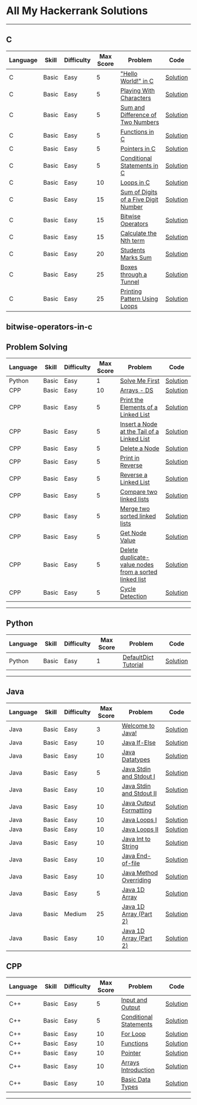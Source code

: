 # All My Hackerrank Solutions

---

## C

| Language | Skill | Difficulty | Max Score | Problem                                                                                                                    | Code                                                                                                                    |
| -------- | ----- | ---------- | --------- | -------------------------------------------------------------------------------------------------------------------------- | ----------------------------------------------------------------------------------------------------------------------- |
| C        | Basic | Easy       | 5         | ["Hello World!" in C](https://www.hackerrank.com/challenges/hello-world-c/problem)                                         | [Solution](https://github.com/ulascan54/coding-challenge/blob/main/hackerrank/c/hello-world-in-c.c)                     |
| C        | Basic | Easy       | 5         | [Playing With Characters](https://www.hackerrank.com/challenges/playing-with-characters/problem)                           | [Solution](https://github.com/ulascan54/coding-challenge/blob/main/hackerrank/c/playing-with-characters.c)              |
| C        | Basic | Easy       | 5         | [Sum and Difference of Two Numbers](https://www.hackerrank.com/challenges/sum-numbers-c/problem)                           | [Solution](https://github.com/ulascan54/coding-challenge/blob/main/hackerrank/c/sum-numbers-c.c)                        |
| C        | Basic | Easy       | 5         | [Functions in C](https://www.hackerrank.com/challenges/functions-in-c/problem)                                             | [Solution](https://github.com/ulascan54/coding-challenge/blob/main/hackerrank/c/functions-in-c.c)                       |
| C        | Basic | Easy       | 5         | [Pointers in C](https://www.hackerrank.com/challenges/pointer-in-c/problem)                                                | [Solution](https://github.com/ulascan54/coding-challenge/blob/main/hackerrank/c/pointer-in-c.c)                         |
| C        | Basic | Easy       | 5         | [Conditional Statements in C](https://www.hackerrank.com/challenges/conditional-statements-in-c/problem)                   | [Solution](https://github.com/ulascan54/coding-challenge/blob/main/hackerrank/c/conditional-statements-in-c.c)          |
| C        | Basic | Easy       | 10        | [Loops in C](https://www.hackerrank.com/challenges/for-loop-in-c/problem)                                                  | [Solution](https://github.com/ulascan54/coding-challenge/blob/main/hackerrank/c/for-loop-in-c.c)                        |
| C        | Basic | Easy       | 15        | [Sum of Digits of a Five Digit Number](https://www.hackerrank.com/challenges/sum-of-digits-of-a-five-digit-number/problem) | [Solution](https://github.com/ulascan54/coding-challenge/blob/main/hackerrank/c/sum-of-digits-of-a-five-digit-number.c) |
| C        | Basic | Easy       | 15        | [Bitwise Operators](https://www.hackerrank.com/challenges/bitwise-operators-in-c/problem)                                  | [Solution](https://github.com/ulascan54/coding-challenge/blob/main/hackerrank/c/bitwise-operators-in-c.c)               |
| C        | Basic | Easy       | 15        | [Calculate the Nth term](https://www.hackerrank.com/challenges/recursion-in-c/problem)                                     | [Solution](https://github.com/ulascan54/coding-challenge/blob/main/hackerrank/c/recursion-in-c.c)                       |
| C        | Basic | Easy       | 20        | [Students Marks Sum](https://www.hackerrank.com/challenges/students-marks-sum/problem)                                     | [Solution](https://github.com/ulascan54/coding-challenge/blob/main/hackerrank/c/students-marks-sum.c)                   |
| C        | Basic | Easy       | 25        | [Boxes through a Tunnel](https://www.hackerrank.com/challenges/too-high-boxes/problem)                                     | [Solution](https://github.com/ulascan54/coding-challenge/blob/main/hackerrank/c/too-high-boxes.c)                       |
| C        | Basic | Easy       | 25        | [Printing Pattern Using Loops](https://www.hackerrank.com/challenges/printing-pattern-2/problem)                           | [Solution](https://github.com/ulascan54/coding-challenge/blob/main/hackerrank/c/printing-pattern-2.c)                   |

## bitwise-operators-in-c

## Problem Solving

| Language | Skill | Difficulty | Max Score | Problem                                                                                                                                                        | Code                                                                                                                                                              |
| -------- | ----- | ---------- | --------- | -------------------------------------------------------------------------------------------------------------------------------------------------------------- | ----------------------------------------------------------------------------------------------------------------------------------------------------------------- |
| Python   | Basic | Easy       | 1         | [Solve Me First](https://www.hackerrank.com/challenges/solve-me-first/problem)                                                                                 | [Solution](https://github.com/ulascan54/coding-challenge/blob/main/hackerrank/problem-solving/solve-me-first.py)                                                  |
| CPP      | Basic | Easy       | 10        | [Arrays - DS](https://www.hackerrank.com/challenges/arrays-ds/problem)                                                                                         | [Solution](https://github.com/ulascan54/coding-challenge/blob/main/hackerrank/problem-solving/arrays-ds.cpp)                                                      |
| CPP      | Basic | Easy       | 5         | [Print the Elements of a Linked List](https://www.hackerrank.com/challenges/print-the-elements-of-a-linked-list/problem)                                       | [Solution](https://github.com/ulascan54/coding-challenge/blob/main/hackerrank/problem-solving/print-the-elements-of-a-linked-list.cpp)                            |
| CPP      | Basic | Easy       | 5         | [Insert a Node at the Tail of a Linked List](https://www.hackerrank.com/challenges/insert-a-node-at-the-tail-of-a-linked-list/problem)                         | [Solution](https://github.com/ulascan54/coding-challenge/blob/main/hackerrank/problem-solving/insert-a-node-at-the-tail-of-a-linked-list.cpp)                     |
| CPP      | Basic | Easy       | 5         | [Delete a Node](https://www.hackerrank.com/challenges/delete-a-node-from-a-linked-list/problem)                                                                | [Solution](https://github.com/ulascan54/coding-challenge/blob/main/hackerrank/problem-solving/delete-a-node-from-a-linked-list.cpp)                               |
| CPP      | Basic | Easy       | 5         | [Print in Reverse](https://www.hackerrank.com/challenges/print-the-elements-of-a-linked-list-in-reverse/problem)                                               | [Solution](https://github.com/ulascan54/coding-challenge/blob/main/hackerrank/problem-solving/print-the-elements-of-a-linked-list-in-reverse.cpp)                 |
| CPP      | Basic | Easy       | 5         | [Reverse a Linked List](https://www.hackerrank.com/challenges/reverse-a-linked-list/problem)                                                                   | [Solution](https://github.com/ulascan54/coding-challenge/blob/main/hackerrank/problem-solving/reverse-a-linked-list.cpp)                                          |
| CPP      | Basic | Easy       | 5         | [Compare two linked lists](https://www.hackerrank.com/challenges/compare-two-linked-lists/problem)                                                             | [Solution](https://github.com/ulascan54/coding-challenge/blob/main/hackerrank/problem-solving/compare-two-linked-lists.cpp)                                       |
| CPP      | Basic | Easy       | 5         | [Merge two sorted linked lists](https://www.hackerrank.com/challenges/merge-two-sorted-linked-lists/problem)                                                   | [Solution](https://github.com/ulascan54/coding-challenge/blob/main/hackerrank/problem-solving/merge-two-sorted-linked-lists.cpp)                                  |
| CPP      | Basic | Easy       | 5         | [Get Node Value](https://www.hackerrank.com/challenges/get-the-value-of-the-node-at-a-specific-position-from-the-tail/problem)                                 | [Solution](https://github.com/ulascan54/coding-challenge/blob/main/hackerrank/problem-solving/get-the-value-of-the-node-at-a-specific-position-from-the-tail.cpp) |
| CPP      | Basic | Easy       | 5         | [Delete duplicate-value nodes from a sorted linked list](https://www.hackerrank.com/challenges/delete-duplicate-value-nodes-from-a-sorted-linked-list/problem) | [Solution](https://github.com/ulascan54/coding-challenge/blob/main/hackerrank/problem-solving/delete-duplicate-value-nodes-from-a-sorted-linked-list.cpp)         |
| CPP      | Basic | Easy       | 5         | [Cycle Detection](https://www.hackerrank.com/challenges/detect-whether-a-linked-list-contains-a-cycle/problem)                                                 | [Solution](https://github.com/ulascan54/coding-challenge/blob/main/hackerrank/problem-solving/detect-whether-a-linked-list-contains-a-cycle.cpp)                  |

---

## Python

| Language | Skill | Difficulty | Max Score | Problem                                                                                    | Code                                                                                                          |
| -------- | ----- | ---------- | --------- | ------------------------------------------------------------------------------------------ | ------------------------------------------------------------------------------------------------------------- |
| Python   | Basic | Easy       | 1         | [DefaultDict Tutorial](https://www.hackerrank.com/challenges/defaultdict-tutorial/problem) | [Solution](https://github.com/ulascan54/coding-challenge/blob/main/hackerrank/python/defaultdict-tutorial.py) |

---

## Java

| Language | Skill | Difficulty | Max Score | Problem                                                                                          | Code                                                                                                                |
| -------- | ----- | ---------- | --------- | ------------------------------------------------------------------------------------------------ | ------------------------------------------------------------------------------------------------------------------- |
| Java     | Basic | Easy       | 3         | [Welcome to Java!](https://www.hackerrank.com/challenges/welcome-to-java/problem)                | [Solution](https://github.com/ulascan54/coding-challenge/blob/main/hackerrank/java/welcome-java.java)               |
| Java     | Basic | Easy       | 10        | [Java If-Else](https://www.hackerrank.com/challenges/java-if-else/problem)                       | [Solution](https://github.com/ulascan54/coding-challenge/blob/main/hackerrank/java/java-if-else.java)               |
| Java     | Basic | Easy       | 10        | [Java Datatypes](https://www.hackerrank.com/challenges/java-datatypes/problem)                   | [Solution](https://github.com/ulascan54/coding-challenge/blob/main/hackerrank/java/java-datatypes.java)             |
| Java     | Basic | Easy       | 5         | [Java Stdin and Stdout I](https://www.hackerrank.com/challenges/java-stdin-and-stdout-1/problem) | [Solution](https://github.com/ulascan54/coding-challenge/blob/main/hackerrank/java/java-stdin-and-stdout-1.java)    |
| Java     | Basic | Easy       | 10        | [Java Stdin and Stdout II](https://www.hackerrank.com/challenges/java-stdin-stdout/problem)      | [Solution](https://github.com/ulascan54/coding-challenge/blob/main/hackerrank/java/java-stdin-stdout.java)          |
| Java     | Basic | Easy       | 10        | [Java Output Formatting](https://www.hackerrank.com/challenges/java-output-formatting/problem)   | [Solution](https://github.com/ulascan54/coding-challenge/blob/main/hackerrank/java/java-output-formatting.java)     |
| Java     | Basic | Easy       | 10        | [Java Loops I](https://www.hackerrank.com/challenges/java-loops-i/problem)                       | [Solution](https://github.com/ulascan54/coding-challenge/blob/main/hackerrank/java/java-loops-i.java)               |
| Java     | Basic | Easy       | 10        | [Java Loops II](https://www.hackerrank.com/challenges/java-loops/problem)                        | [Solution](https://github.com/ulascan54/coding-challenge/blob/main/hackerrank/java/java-loops.java)                 |
| Java     | Basic | Easy       | 10        | [Java Int to String](https://www.hackerrank.com/challenges/java-int-to-string/problem)           | [Solution](https://github.com/ulascan54/coding-challenge/blob/main/hackerrank/java/java-int-to-string.java)         |
| Java     | Basic | Easy       | 10        | [Java End-of-file](https://www.hackerrank.com/challenges/java-end-of-file/problem)               | [Solution](https://github.com/ulascan54/coding-challenge/blob/main/hackerrank/java/java-end-of-file.java)           |
| Java     | Basic | Easy       | 10        | [Java Method Overriding](https://www.hackerrank.com/challenges/java-method-overriding/problem)   | [Solution](https://github.com/ulascan54/coding-challenge/blob/main/hackerrank/java/java-method-overriding.java)     |
| Java     | Basic | Easy       | 5         | [Java 1D Array](https://www.hackerrank.com/challenges/java-1d-array-introduction/problem)        | [Solution](https://github.com/ulascan54/coding-challenge/blob/main/hackerrank/java/java-1d-array-introduction.java) |
| Java     | Basic | Medium     | 25        | [Java 1D Array (Part 2)](https://www.hackerrank.com/challenges/java-1d-array/problem)            | [Solution](https://github.com/ulascan54/coding-challenge/blob/main/hackerrank/java/java-1d-array.java)              |
| Java     | Basic | Easy       | 10        | [Java 1D Array (Part 2)](https://www.hackerrank.com/challenges/java-negative-subarray/problem)   | [Solution](https://github.com/ulascan54/coding-challenge/blob/main/hackerrank/java/java-negative-subarray.java)     |

## CPP

| Language | Skill | Difficulty | Max Score | Problem                                                                                                | Code                                                                                                                  |
| -------- | ----- | ---------- | --------- | ------------------------------------------------------------------------------------------------------ | --------------------------------------------------------------------------------------------------------------------- |
| C++      | Basic | Easy       | 5         | [Input and Output](https://www.hackerrank.com/challenges/cpp-input-and-output/problem)                 | [Solution](https://github.com/ulascan54/coding-challenge/blob/main/hackerrank/cpp/cpp-input-and-output.cpp)           |
| C++      | Basic | Easy       | 5         | [Conditional Statements](https://www.hackerrank.com/challenges/c-tutorial-conditional-if-else/problem) | [Solution](https://github.com/ulascan54/coding-challenge/blob/main/hackerrank/cpp/c-tutorial-conditional-if-else.cpp) |
| C++      | Basic | Easy       | 10        | [For Loop](https://www.hackerrank.com/challenges/c-tutorial-for-loop/problem)                          | [Solution](https://github.com/ulascan54/coding-challenge/blob/main/hackerrank/cpp/c-tutorial-for-loop.cpp)            |
| C++      | Basic | Easy       | 10        | [Functions](https://www.hackerrank.com/challenges/c-tutorial-functions/problem)                        | [Solution](https://github.com/ulascan54/coding-challenge/blob/main/hackerrank/cpp/c-tutorial-functions.cpp)           |
| C++      | Basic | Easy       | 10        | [Pointer](https://www.hackerrank.com/challenges/c-tutorial-pointer/problem)                            | [Solution](https://github.com/ulascan54/coding-challenge/blob/main/hackerrank/cpp/c-tutorial-pointer.cpp)             |
| C++      | Basic | Easy       | 10        | [Arrays Introduction](https://www.hackerrank.com/challenges/arrays-introduction/problem)               | [Solution](https://github.com/ulascan54/coding-challenge/blob/main/hackerrank/cpp/arrays-introduction.cpp)            |
| C++      | Basic | Easy       | 10        | [Basic Data Types](https://www.hackerrank.com/challenges/c-tutorial-basic-data-types/problem)          | [Solution](https://github.com/ulascan54/coding-challenge/blob/main/hackerrank/cpp/c-tutorial-basic-data-types.cpp)    |

---
